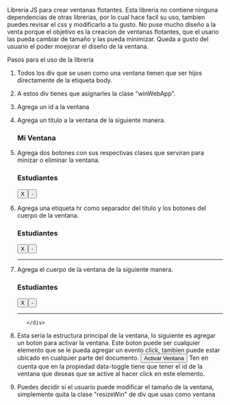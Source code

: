 Libreria JS para crear ventanas flotantes.
Esta libreria no contiene ninguna dependencias de otras librerias, por lo cual hace facil su uso, tambien puedes revisar el css y modificarlo a tu gusto.
No puse mucho diseño a la venta porque el objetivo es la creacion de ventanas flotantes, que el usario las pueda cambiar de tamaño y las pueda minimizar.
Queda a gusto del usuario el poder moejorar el diseño de la ventana.

Pasos para el uso de la libreria
1. Todos los div que se usen como una ventana tienen que ser hijos directamente de la etiqueta body.
2. A estos div tienes que asignarles la clase "winWebApp".
3. Agrega un id a la ventana
    <div class="winWebApp resizeWin" id="miVentana">
        
    </div>
5. Agrega un titulo a la ventana de la siguiente manera.
    <idv class="winWebApp" id="miVentana">
       <h3 class="titleWin">Mi Ventana</h3>
    </div>
6. Agrega dos botones con sus respectivas clases que serviran para minizar o eliminar la ventana.
    <idv class="winWebApp" id="miVentana">
        <h3 class="titleWin">Estudiantes</h3>
        <button class="controlWinClose">X</button><button class="controlWinMinimize">-</button>
    </div>
7. Agrega una etiqueta hr como separador del titulo y los botones del cuerpo de la ventana.
    <idv class="winWebApp" id="miVentana">
        <h3 class="titleWin">Estudiantes</h3>
        <button class="controlWinClose">X</button><button class="controlWinMinimize">-</button>
        <hr class="controlHrWin">
    </div>
8. Agrega el cuerpo de la ventana de la siguiente manera.
     <idv class="winWebApp" id="miVentana">
          <h3 class="titleWin">Estudiantes</h3>
          <button class="controlWinClose">X</button><button class="controlWinMinimize">-</button>
          <hr class="controlHrWin">
          <div class="bodyWin">

          </div>
      </div>
9. Esta seria la estructura principal de la ventana, lo siguiente es agregar un boton para activar la ventana.
   Este boton puede ser cualquier elemento que se le pueda agregar un evento click, tambien puede estar ubicado en cualquier parte del documento.
    <button class="activeWin" data-toggle="estudiante">Activar Ventana</button>
   Ten en cuenta que en la propiedad data-toggle tiene que tener el id de la ventana que deseas que se active al hacer click en este elemento.
10. Puedes decidir si el usuario puede modificar el tamaño de la ventana, simplemente quita la clase "resizeWin" de div que usas como ventana

